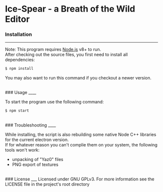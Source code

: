 # Ice-Spear - a Breath of the Wild Editor

### Installation
____
Note: This program requires [Node.js](https://nodejs.org/) v8+ to run.  
After checking out the source files, you first need to install all dependencies:

```sh
$ npm install
```

You may also want to run this command if you checkout a newer version.
  
<br />
### Usage
____

To start the program use the following command:
```sh
$ npm start
```

<br />
### Troubleshooting
____

While installing, the script is also rebuilding some native Node C++ libraries for the current electron version.  
If for whatever reason you can't complie them on your system, the following tools won't work:
- unpacking of "Yaz0" files
- PNG export of textures

<br />
### License
___
Licensed under GNU GPLv3.  
For more information see the LICENSE file in the project's root directory